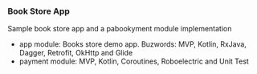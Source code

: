 ### Book Store App
Sample book store app and a pabookyment module implementation

* app module: Books store demo app. Buzwords: MVP, Kotlin, RxJava, Dagger, Retrofit, OkHttp and Glide
* payment module: MVP, Kotlin, Coroutines, Roboelectric and Unit Test
